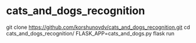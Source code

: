 # cats_and_dogs_recognition

git clone https://github.com/korshunovdv/cats_and_dogs_recognition.git
cd cats_and_dogs_recognition/
FLASK_APP=cats_and_dogs.py flask run
